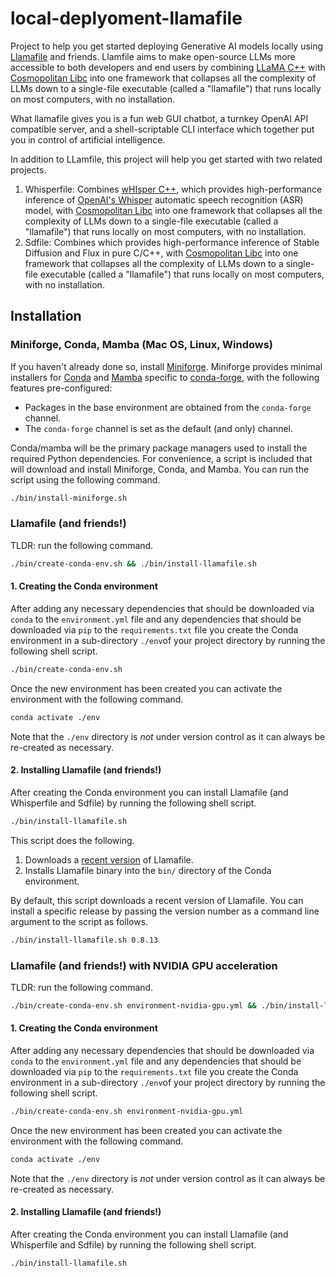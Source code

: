 # local-deplyoment-llamafile

Project to help you get started deploying Generative AI models locally using [Llamafile](https://github.com/Mozilla-Ocho/llamafile) and friends. Llamfile aims to make open-source LLMs more accessible to both developers and end users by combining [LLaMA C++](https://github.com/ggerganov/llama.cpp) with [Cosmopolitan Libc](https://github.com/jart/cosmopolitan) into one framework that collapses all the complexity of LLMs down to a single-file executable (called a "llamafile") that runs locally on most computers, with no installation. 

What llamafile gives you is a fun web GUI chatbot, a turnkey OpenAI API compatible server, and a shell-scriptable CLI interface which together put you in control of artificial intelligence.

In addition to LLamfile, this project will help you get started with two related projects.

1. Whisperfile: Combines [wHIsper C++](https://github.com/ggerganov/whisper.cpp/), which provides high-performance inference of [OpenAI's Whisper](https://github.com/openai/whisper) automatic speech recognition (ASR) model, with [Cosmopolitan Libc](https://github.com/jart/cosmopolitan) into one framework that collapses all the complexity of LLMs down to a single-file executable (called a "llamafile") that runs locally on most computers, with no installation.
2. Sdfile: Combines [](https://github.com/leejet/stable-diffusion.cpp) which provides high-performance inference of Stable Diffusion and Flux in pure C/C++, with [Cosmopolitan Libc](https://github.com/jart/cosmopolitan) into one framework that collapses all the complexity of LLMs down to a single-file executable (called a "llamafile") that runs locally on most computers, with no installation.

## Installation

### Miniforge, Conda, Mamba (Mac OS, Linux, Windows)

If you haven't already done so, install [Miniforge](https://github.com/conda-forge/miniforge). Miniforge provides 
minimal installers for [Conda](https://conda.io/) and [Mamba](https://github.com/mamba-org/mamba) specific to 
[conda-forge](https://conda-forge.org/), with the following features pre-configured:

   * Packages in the base environment are obtained from the `conda-forge` channel.
   * The `conda-forge` channel is set as the default (and only) channel.

Conda/mamba will be the primary package managers used to install the required Python dependencies. For 
convenience, a script is included that will download and install Miniforge, Conda, and Mamba. You can run the 
script using the following command.

```bash
./bin/install-miniforge.sh
```

### Llamafile (and friends!)

TLDR: run the following command.

```bash
./bin/create-conda-env.sh && ./bin/install-llamafile.sh
```

#### 1. Creating the Conda environment

After adding any necessary dependencies that should be downloaded via `conda` to the `environment.yml` file and any 
dependencies that should be downloaded via `pip` to the `requirements.txt` file you create the Conda environment in a 
sub-directory `./env`of your project directory by running the following shell script.

```bash
./bin/create-conda-env.sh
```

Once the new environment has been created you can activate the environment with the following command.

```bash
conda activate ./env
```

Note that the `./env` directory is *not* under version control as it can always be re-created as 
necessary.

#### 2. Installing Llamafile (and friends!) 

After creating the Conda environment you can install Llamafile (and Whisperfile and Sdfile) by running the following
shell script.

```bash
./bin/install-llamafile.sh
```

This script does the following.

1. Downloads a [recent version](https://github.com/Mozilla-Ocho/llamafile/releases) of Llamafile.
2. Installs Llamafile binary into the `bin/` directory of the Conda environment.

By default, this script downloads a recent version of Llamafile. You can install a specific release by passing the 
version number as a command line argument to the script as follows.

```bash
./bin/install-llamafile.sh 0.8.13
```

### Llamafile (and friends!) with NVIDIA GPU acceleration

TLDR: run the following command.

```bash
./bin/create-conda-env.sh environment-nvidia-gpu.yml && ./bin/install-llamafile.sh
```

#### 1. Creating the Conda environment

After adding any necessary dependencies that should be downloaded via `conda` to the `environment.yml` file and any
dependencies that should be downloaded via `pip` to the `requirements.txt` file you create the Conda environment in a
sub-directory `./env`of your project directory by running the following shell script.

```bash
./bin/create-conda-env.sh environment-nvidia-gpu.yml
```

Once the new environment has been created you can activate the environment with the following command.

```bash
conda activate ./env
```

Note that the `./env` directory is *not* under version control as it can always be re-created as necessary.

#### 2. Installing Llamafile (and friends!) 

After creating the Conda environment you can install Llamafile (and Whisperfile and Sdfile) by running the following
shell script.

```bash
./bin/install-llamafile.sh
```
